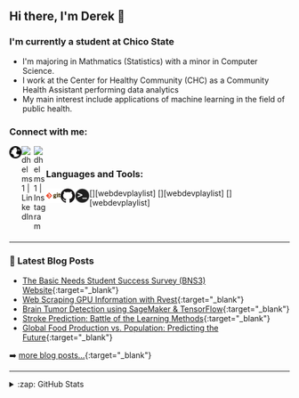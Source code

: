 ## Hi there, I'm Derek 👋 

### I'm currently a student at Chico State

- I'm majoring in Mathmatics (Statistics) with a minor in Computer Science.
- I work at the Center for Healthy Community (CHC) as a Community Health Assistant performing data analytics
- My main interest include applications of machine learning in the field of public health.


### Connect with me:

[<img align="left" alt="codeSTACKr.com" width="22px" src="https://raw.githubusercontent.com/iconic/open-iconic/master/svg/globe.svg" />][website]
[<img align="left" alt="dhelms1 | LinkedIn" width="22px" src="https://cdn.jsdelivr.net/npm/simple-icons@v3/icons/linkedin.svg" />][linkedin]
[<img align="left" alt="dhelms1 | Instagram" width="22px" src="https://cdn.jsdelivr.net/npm/simple-icons@v3/icons/instagram.svg" />][instagram]

<br />

### Languages and Tools:
[<img align="left" alt="Git" width="26px" src="https://raw.githubusercontent.com/github/explore/80688e429a7d4ef2fca1e82350fe8e3517d3494d/topics/git/git.png" />][webdevplaylist]
[<img align="left" alt="GitHub" width="26px" src="https://raw.githubusercontent.com/github/explore/78df643247d429f6cc873026c0622819ad797942/topics/github/github.png" />][webdevplaylist]
[<img align="left" alt="Terminal" width="26px" src="https://raw.githubusercontent.com/github/explore/80688e429a7d4ef2fca1e82350fe8e3517d3494d/topics/terminal/terminal.png" />][webdevplaylist]

<br />
<br />

---

### 📕 Latest Blog Posts

<!-- BLOG-POST-LIST:START -->
- [The Basic Needs Student Success Survey (BNS3) Website](https://derekhelms.netlify.app/p/bns3website/){:target="_blank"}
- [Web Scraping GPU Information with Rvest](https://derekhelms.netlify.app/p/gpuscraping/){:target="_blank"}
- [Brain Tumor Detection using SageMaker & TensorFlow](https://derekhelms.netlify.app/p/braintumor/){:target="_blank"}
- [Stroke Prediction: Battle of the Learning Methods](https://derekhelms.netlify.app/p/strokeprediction/){:target="_blank"}
- [Global Food Production vs. Population: Predicting the Future](https://derekhelms.netlify.app/p/prodvspop/){:target="_blank"}
<!-- BLOG-POST-LIST:END -->

➡️ [more blog posts...](https://derekhelms.netlify.app/){:target="_blank"}

---


<details>
  <summary>:zap: GitHub Stats</summary>

  <img align="left" alt="codeSTACKr's GitHub Stats" src="https://github-readme-stats.codestackr.vercel.app/api?username=codeSTACKr&show_icons=true&hide_border=true" />

</details>

[website]: https://derekhelms.netlify.app/
[instagram]: https://www.instagram.com/delmsh/
[linkedin]: www.linkedin.com/in/derek-helms